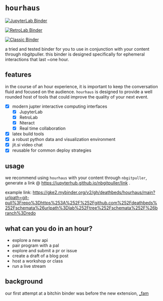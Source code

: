 # `hourhaus`

[![JupyterLab Binder](https://mybinder.org/badge_logo.svg)](https://mybinder.org/v2/gh/deathbeds/hourhaus/HEAD?urlpath=lab)

[![RetroLab Binder](https://img.shields.io/badge/%F0%9F%8C%85-retro-yellow)](https://mybinder.org/v2/gh/deathbeds/hourhaus/HEAD?urlpath=retro)

[![Classic Binder](https://img.shields.io/badge/🏚️-classic-orange)](https://mybinder.org/v2/gh/deathbeds/hourhaus/HEAD)

a tried and tested binder for you to use in conjunction with your content through nbgitpuller. this binder is designed specifically for ephemeral interactions that last ~one hour.

## features

in the course of an hour experience, it is important to keep the conversation fluid and focused on the audience. `hourhaus` is designed to provide a well rounded host of tools that could improve the quality of your next event.

- [x] modern jupter interactive computing interfaces
    - [x] JupyterLab
    - [x] RetroLab
    - [x] Nteract
    - [x] Real time collaboration

- [x] latex build tools
- [x] a robust python data and visualization environment
- [x] jit.si video chat
- [x] reusable for common deploy strategies

## usage

we recommend using `hourhaus` with your content through `nbgitpuller`, generate a link @ https://jupyterhub.github.io/nbgitpuller/link .

example link: https://gke2.mybinder.org/v2/gh/deathbeds/hourhaus/main?urlpath=git-pull%3Frepo%3Dhttps%253A%252F%252Fgithub.com%252Fdeathbeds%252Fschemata%26urlpath%3Dlab%252Ftree%252Fschemata%252F%26branch%3Dredo

## what can you do in an hour?

* explore a new api
* pair program with a pal
* explore and submit a pr or issue
* create a draft of a blog post
* host a workshop or class
* run a live stream

## background

our first attempt at a bitchin binder was before the new extension, [_fam](https://github.com/deathbeds/_fam)
